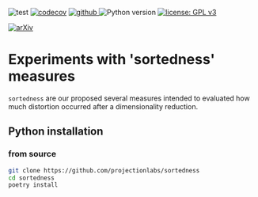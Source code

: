 ![test](https://github.com/projectionlabs/sortedness/workflows/test/badge.svg)
[![codecov](https://codecov.io/gh/projectionlabs/sortedness/branch/main/graph/badge.svg)](https://codecov.io/gh/projectionlabs/sortedness)
<a href="https://pypi.org/project/sortedness">
<img src="https://img.shields.io/github/v/release/sortedness/sortedness?display_name=tag&sort=semver&color=blue" alt="github">
</a>
![Python version](https://img.shields.io/badge/python-3.10-blue.svg)
[![license: GPL v3](https://img.shields.io/badge/License-GPLv3-blue.svg)](https://www.gnu.org/licenses/gpl-3.0)

[![arXiv](https://img.shields.io/badge/arXiv-2109.06028-b31b1b.svg?style=flat-square)](https://arxiv.org/abs/2109.06028)


# Experiments with 'sortedness' measures
`sortedness` are our proposed several measures intended to evaluated how much distortion occurred after a dimensionality reduction.

## Python installation
### from source
```bash
git clone https://github.com/projectionlabs/sortedness
cd sortedness
poetry install
```
